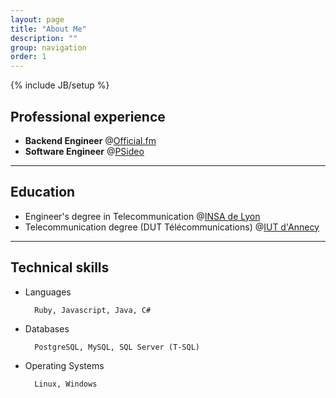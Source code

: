 ```yaml
---
layout: page
title: "About Me"
description: ""
group: navigation
order: 1
---
```

{% include JB/setup %}

## Professional experience
* **Backend Engineer** @[Official.fm](http://official.fm)
* **Software Engineer** @[PSideo](http://www.psideo.com)

***
## Education
* Engineer's degree in Telecommunication @[INSA de Lyon](http://www.insa-lyon.fr)
* Telecommunication degree (DUT Télécommunications) @[IUT d'Annecy](http://www.iut-acy.univ-savoie.fr)

***
## Technical skills
* Languages

        Ruby, Javascript, Java, C#

* Databases

        PostgreSQL, MySQL, SQL Server (T-SQL)

* Operating Systems

        Linux, Windows

